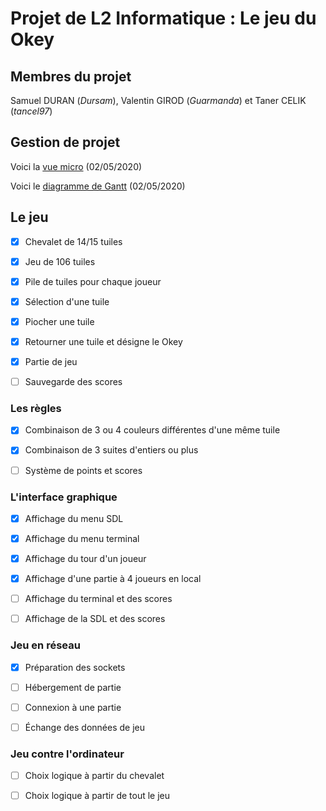  # Projet de L2 Informatique : Le jeu du Okey
## Membres du projet
Samuel DURAN (_Dursam_), Valentin GIROD (_Guarmanda_) et Taner CELIK (_tancel97_)

## Gestion de projet
Voici la [vue micro](https://trello.com/b/gQjKANUW/projet-okey) (02/05/2020)

Voici le [diagramme de Gantt](https://onedrive.live.com/View.aspx?resid=98EC20023F1E6EC2!116&authkey=!ADXCvBvONsHHCVo) (02/05/2020)

## Le jeu
- [x] Chevalet de 14/15 tuiles

- [x] Jeu de 106 tuiles

- [x] Pile de tuiles pour chaque joueur

- [x] Sélection d'une tuile

- [x] Piocher une tuile

- [x] Retourner une tuile et désigne le Okey

- [x] Partie de jeu

- [ ] Sauvegarde des scores

### Les règles

- [x] Combinaison de 3 ou 4 couleurs différentes d'une même tuile

- [x] Combinaison de 3 suites d'entiers ou plus

- [ ] Système de points et scores

### L'interface graphique

- [X] Affichage du menu SDL

- [X] Affichage du menu terminal

- [x] Affichage du tour d'un joueur

- [x] Affichage d'une partie à 4 joueurs en local

- [ ] Affichage du terminal et des scores

- [ ] Affichage de la SDL et des scores

### Jeu en réseau

- [x] Préparation des sockets

- [ ] Hébergement de partie

- [ ] Connexion à une partie

- [ ] Échange des données de jeu

### Jeu contre l'ordinateur

- [ ] Choix logique à partir du chevalet

- [ ] Choix logique à partir de tout le jeu
